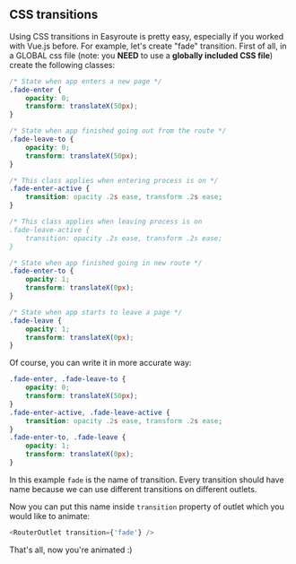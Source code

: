 ## CSS transitions

Using CSS transitions in Easyroute is pretty easy, 
especially if you worked with Vue.js 
before. For example, let's create "fade" transition. 
First of all, in a GLOBAL css file (note: you **NEED** 
to use a **globally included CSS file**) create the 
following classes:

```css
/* State when app enters a new page */
.fade-enter {
	opacity: 0;
	transform: translateX(50px);
}

/* State when app finished going out from the route */
.fade-leave-to {
	opacity: 0;
	transform: translateX(50px);
}

/* This class applies when entering process is on */
.fade-enter-active {
	transition: opacity .2s ease, transform .2s ease;
}

/* This class applies when leaving process is on
.fade-leave-active {
	transition: opacity .2s ease, transform .2s ease;
}

/* State when app finished going in new route */
.fade-enter-to {
	opacity: 1;
	transform: translateX(0px);
}

/* State when app starts to leave a page */
.fade-leave {
	opacity: 1;
	transform: translateX(0px);
}
```

Of course, you can write it in more accurate way:
```css
.fade-enter, .fade-leave-to {
	opacity: 0;
	transform: translateX(50px);
}
.fade-enter-active, .fade-leave-active {
	transition: opacity .2s ease, transform .2s ease;
}
.fade-enter-to, .fade-leave {
	opacity: 1;
	transform: translateX(0px);
}
```

In this example `fade` is the name of transition. 
Every transition should have name because we can 
use different transitions on different outlets.

Now you can put this name inside `transition` property
of outlet which you would like to animate:
```javascript
<RouterOutlet transition={'fade'} />
```

That's all, now you're animated :)

